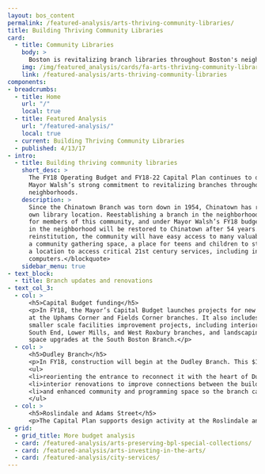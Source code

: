 ```yaml
---
layout: bos_content
permalink: /featured-analysis/arts-thriving-community-libraries/
title: Building Thriving Community Libraries
card:
  - title: Community Libraries
    body: >
      Boston is revitalizing branch libraries throughout Boston's neighborhoods.
    img: /img/featured_analysis/cards/fa-arts-thriving-community-libraries.jpg
    link: /featured-analysis/arts-thriving-community-libraries
components:
- breadcrumbs:
  - title: Home
    url: "/"
    local: true
  - title: Featured Analysis
    url: "/featured-analysis/"
    local: true
  - current: Building Thriving Community Libraries
  - published: 4/13/17
- intro:
  - title: Building thriving community libraries
    short_desc: >
      The FY18 Operating Budget and FY18-22 Capital Plan continues to demonstrate 
      Mayor Walsh’s strong commitment to revitalizing branches throughout Boston’s 
      neighborhoods.
    description: >
      Since the Chinatown Branch was torn down in 1954, Chinatown has remained without its 
      own library location. Reestablishing a branch in the neighborhood has been a high priority 
      for members of this community, and under Mayor Walsh’s FY18 budget, library services 
      in the neighborhood will be restored to Chinatown after 54 years. <blockquote>With this 
      reinstitution, the community will have easy access to many valuable services, including 
      a community gathering space, a place for teens and children to study and learn, and
      a location to access critical 21st century services, including internet and 
      computers.</blockquote>
    sidebar_menu: true
- text_block:
  - title: Branch updates and renovations
- text_col_3:
  - col: >
      <h5>Capital Budget funding</h5>
      <p>In FY18, the Mayor’s Capital Budget launches projects for new or renovated spaces 
      at the Uphams Corner and Fields Corner branches. It also includes funding for new 
      smaller scale facilities improvement projects, including interior updates at the
      South End, Lower Mills, and West Roxbury branches, and landscaping and exterior 
      space upgrades at the South Boston Branch.</p>
  - col: >
      <h5>Dudley Branch</h5>
      <p>In FY18, construction will begin at the Dudley Branch. This $14.7 million project includes:</p>
      <ul>
      <li>reorienting the entrance to reconnect it with the heart of Dudley Square;</li>
      <li>interior renovations to improve connections between the building’s spaces;</li>
      <li>and enhanced community and programming space so the branch can better serve the many people who utilize this important resource.</li>
      </ul>
  - col: >
      <h5>Roslindale and Adams Street</h5>
      <p>The Capital Plan supports design activity at the Roslindale and Adams Street branches in the upcoming year as well. The recently completed programming study and community process for the Adams Street Branch resulted in recommendations for new construction that will expand the building footprint, add new meeting rooms, provide an enhanced teen space, and create redesigned outdoor spaces.</p>
- grid:
  - grid_title: More budget analysis
  - card: /featured-analysis/arts-preserving-bpl-special-collections/
  - card: /featured-analysis/arts-investing-in-the-arts/
  - card: /featured-analysis/city-services/
---
```

